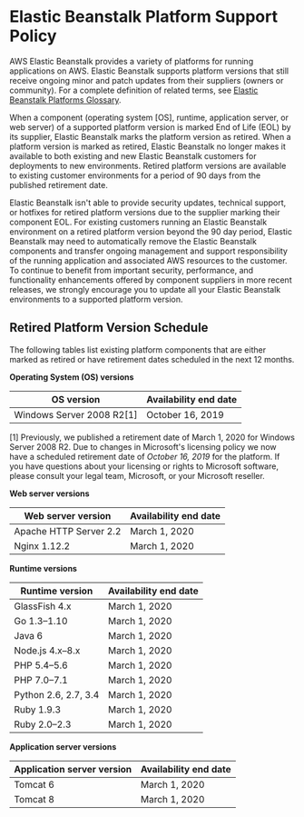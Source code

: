 # Elastic Beanstalk Platform Support Policy<a name="platforms-support-policy"></a>

AWS Elastic Beanstalk provides a variety of platforms for running applications on AWS\. Elastic Beanstalk supports platform versions that still receive ongoing minor and patch updates from their suppliers \(owners or community\)\. For a complete definition of related terms, see [Elastic Beanstalk Platforms Glossary](platforms-glossary.md)\.

When a component \(operating system \[OS\], runtime, application server, or web server\) of a supported platform version is marked End of Life \(EOL\) by its supplier, Elastic Beanstalk marks the platform version as retired\. When a platform version is marked as retired, Elastic Beanstalk no longer makes it available to both existing and new Elastic Beanstalk customers for deployments to new environments\. Retired platform versions are available to existing customer environments for a period of 90 days from the published retirement date\.

Elastic Beanstalk isn't able to provide security updates, technical support, or hotfixes for retired platform versions due to the supplier marking their component EOL\. For existing customers running an Elastic Beanstalk environment on a retired platform version beyond the 90 day period, Elastic Beanstalk may need to automatically remove the Elastic Beanstalk components and transfer ongoing management and support responsibility of the running application and associated AWS resources to the customer\. To continue to benefit from important security, performance, and functionality enhancements offered by component suppliers in more recent releases, we strongly encourage you to update all your Elastic Beanstalk environments to a supported platform version\.

## Retired Platform Version Schedule<a name="platforms-support-policy.depracation"></a>

The following tables list existing platform components that are either marked as retired or have retirement dates scheduled in the next 12 months\.


**Operating System \(OS\) versions**  

|  OS version  |  Availability end date  | 
| --- | --- | 
| Windows Server 2008 R2\[1\] | October 16, 2019 | 

\[1\] Previously, we published a retirement date of March 1, 2020 for Windows Server 2008 R2\. Due to changes in Microsoft's licensing policy we now have a scheduled retirement date of *October 16, 2019* for the platform\. If you have questions about your licensing or rights to Microsoft software, please consult your legal team, Microsoft, or your Microsoft reseller\.


**Web server versions**  

|  Web server version  |  Availability end date  | 
| --- | --- | 
| Apache HTTP Server 2\.2 | March 1, 2020 | 
| Nginx 1\.12\.2 | March 1, 2020 | 


**Runtime versions**  

|  Runtime version  |  Availability end date  | 
| --- | --- | 
| GlassFish 4\.x | March 1, 2020 | 
| Go 1\.3–1\.10 | March 1, 2020 | 
| Java 6 | March 1, 2020 | 
| Node\.js 4\.x–8\.x | March 1, 2020 | 
| PHP 5\.4–5\.6 | March 1, 2020 | 
| PHP 7\.0–7\.1 | March 1, 2020 | 
| Python 2\.6, 2\.7, 3\.4 | March 1, 2020 | 
| Ruby 1\.9\.3 | March 1, 2020 | 
| Ruby 2\.0–2\.3 | March 1, 2020 | 


**Application server versions**  

|  Application server version  |  Availability end date  | 
| --- | --- | 
| Tomcat 6 | March 1, 2020 | 
| Tomcat 8 | March 1, 2020 | 